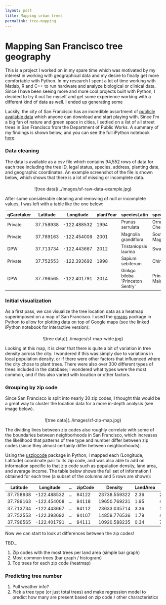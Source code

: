 ```yaml
---
layout: post
title: Mapping urban trees
permalink: tree-mapping
---
```


# Mapping San Francisco tree geography

This is a project I worked on in my spare time which was motivated by my interest in working with geographical data and my desire to finally get more comfortable with Python. In my research I spent a lot of time working with Matlab, R and C++ to run hardware and analyze biological or clinical data. Since I have been seeing more and more cool projects built with Python, I decided to try it out for myself and get some experience working with a different kind of data as well. I ended up generating some 

Luckily, the city of San Francisco has an incredible assortment of [publicly available data](https://data.sfgov.org/) which anyone can download and start playing with. Since I'm a big fan of nature and green space in cities, I settled on a list of all street trees in San Francisco from the Department of Public Works. A summary of my findings is shown below, and you can see the full iPython notebook [here](http://nbviewer.jupyter.org/github/liviaz/liviaz.github.io/blob/master/files/TreeMapping.ipynb).

### Data cleaning 

The data is available as a csv file which contains 94,552 rows of data for each tree including the tree ID, legal status, species, address, planting date, and geographic coordinates. An example screenshot of the file is shown below, which shows that there is a lot of missing or incomplete data. 

<div style="width:500px; margin:auto; margin-top: 20px; text-align: center;" markdown="1">
![tree data](../images/sf-raw-data-example.jpg)
</div>

After some considerable cleaning and removing of null or incomplete values, I was left with a table like the one below:

qCaretaker | Latitude | Longitude | plantYear | speciesLatin | speciesCommon
-----------|----------|-----------|-----------|--------------|--------------
Private	| 37.758938	| -122.488532 | 1994 | Prunus serrulata | Ornamental Cherry
Private | 37.789163 | -122.454008 | 2001 | Magnolia grandiflora | Southern Magnolia
DPW | 37.713734 | -122.443667 | 2012 | Tristaniopsis laurina | Swamp Myrtle
Private | 37.752553 | -122.393692 | 1998 | Sapium sebiferum | Chinese Tallow
DPW | 37.796565 | -122.401791 | 2014 | Ginkgo biloba 'Princeton Sentry' | Princeton Sentry Maidenhair

### Initial visualization 

As a first pass, we can visualize the tree location data as a heatmap superimposed on a map of San Francisco. I used the [gmaps](http://jupyter-gmaps.readthedocs.io/en/latest/#) package in Python to allow for plotting data on top of Google maps (see the linked iPython notebook for interactive version): 

<div style="width:500px; margin:auto; margin-top: 20px; text-align: center;" markdown="1">
![tree data](../images/sf-map-wide.jpg)
</div>

Looking at this map, it is clear that there is quite a bit of variation in tree density across the city. I wondered if this was simply due to variations in local population density, or if there were other factors that influenced where the city chose to plant trees. There were also over 300 different types of trees included in the database; I wondered what types were the most common, and if this also varied with location or other factors.   

### Grouping by zip code

Since San Francisco is split into nearly 30 zip codes, I thought this would be a great way to cluster the location data for a more in-depth analysis (see image below). 

<div style="width:300px; margin:auto; margin-top: 20px; text-align: center;" markdown="1">
![tree data](../images/sf-zip-map.jpg)
</div>

The dividing lines between zip codes also roughly correlate with some of the boundaries between neighborhoods in San Francisco, which increases the likelihood that patterns of tree type and number differ between zip codes (since they almost certainly differ between neighborhoods). 

Using the [uszipcode](https://github.com/MacHu-GWU/uszipcode-project) package in Python, I mapped each (Longitude, Latitude) coordinate pair to its zip code, and was also able to add on information specific to that zip code such as population density, land area, and average income. The table below shows the full set of information I obtained for each tree (a subset of the columns and 5 rows are shown):

Latitude | Longitude | ... | zipCode | Density | LandArea | Wealthy
---------|-----------|-----|---------|---------|----------|---------
37.758938 | -122.488532 | ... | 94122 | 23738.559322 | 2.36 | 26177.898131
37.789163 | -122.454008 | ... | 94118 | 19650.769231 | 1.95 | 41202.501083
37.713734 | -122.443667 | ... | 94112 | 23633.035714 | 3.36 | 18441.943280
37.752553 | -122.393692 | ... | 94107 | 14859.776536 | 1.79 | 49267.061356
37.796565 | -122.401791 | ... | 94111 | 10920.588235 | 0.34 | 70755.44142

Now we can start to look at differences between the zip codes! 

TBD...

1. Zip codes with the most trees per land area (simple bar graph)
2. Most common trees (bar graph / histogram)
3. Top trees for each zip code (heatmap)

### Predicting tree number

1. Pull weather info?
2. Pick a tree type (or just total trees) and make regression model to predict how many are present based on zip code / other characteristics











